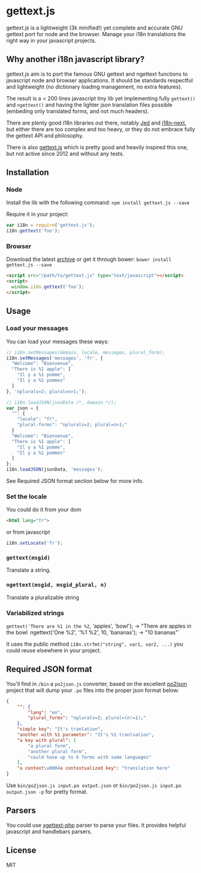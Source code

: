 # gettext.js

gettext.js is a lightweight (3k minified!) yet complete and accurate GNU
gettext port for node and the browser. Manage your i18n translations the right
way in your javascript projects.


## Why another i18n javascript library?

gettext.js aim is to port the famous GNU gettext and ngettext functions to
javascript node and browser applications.
It should be standards respectful and lightweight (no dictionary loading
management, no extra features).

The result is a < 200 lines javascript tiny lib yet implementing fully
`gettext()` and `ngettext()` and having the lighter json translation files
possible (embeding only translated forms, and not much headers).

There are plenty good i18n libraries out there, notably
[Jed](https://github.com/SlexAxton/Jed) and [i18n-next](http://i18next.com/),
but either there are too complex and too heavy, or they do not embrace fully
the gettext API and philosophy.

There is also [gettext.js](https://github.com/Orange-OpenSource/gettext.js)
which is pretty good and heavily inspired this one, but not active since 2012
and without any tests.


## Installation

### Node

Install the lib with the following command: `npm install gettext.js --save`

Require it in your project:

```javascript
var i18n = require('gettext.js');
i18n.gettext('foo');
```

### Browser

Download the latest
[archive](https://github.com/guillaumepotier/gettext.js/archive/master.zip) or
get it through bower: `bower install gettext.js --save`

```html
<script src="/path/to/gettext.js" type="text/javascript"></script>
<script>
  window.i18n.gettext('foo');
</script>
```

## Usage

### Load your messages

You can load your messages these ways:

```javascript
// i18n.setMessages(domain, locale, messages, plural_form);
i18n.setMessages('messages', 'fr', {
  "Welcome": "Bienvenue",
  "There is %1 apple": [
    "Il y a %1 pomme",
    "Il y a %1 pommes"
  ]
}, 'nplurals=2; plural=n>1;');
```

```javascript
// i18n.loadJSON(jsonData /*, domain */);
var json = {
  "": {
    "locale": "fr",
    "plural-forms": "nplurals=2; plural=n>1;"
  }
  "Welcome": "Bienvenue",
  "There is %1 apple": [
    "Il y a %1 pomme",
    "Il y a %1 pommes"
  ]
};
i18n.loadJSON(jsonData, 'messages');
```

See Required JSON format section below for more info.


### Set the locale

You could do it from your dom

```html
<html lang="fr">
```

or from javascript

```javascript
i18n.setLocate('fr');
```


### `gettext(msgid)`

Translate a string.


### `ngettext(msgid, msgid_plural, n)`

Translate a pluralizable string


### Variabilized strings

`gettext('There are %1 in the %2`, 'apples', 'bowl'); -> "There are apples in the bowl`
`ngettext('One %2', '%1 %2', 10, 'bananas'); -> "10 bananas"`

It uses the public method `i18n.strfmt("string", var1, var2, ...)` you could
reuse elsewhere in your project.


## Required JSON format

You'll find in `/bin` a `po2json.js` converter, based on the excellent
[po2json](https://github.com/mikeedwards/po2json) project that will dump your
`.po` files into the proper json format below:

```json
{
    "": {
        "lang": "en",
        "plural_forms": "nplurals=2; plural=(n!=1);"
    },
    "simple key": "It's tranlation",
    "another with %1 parameter": "It's %1 tranlsation",
    "a key with plural": [
        "a plural form",
        "another plural form",
        "could have up to 6 forms with some languages"
    ],
    "a context\u0004a contextualized key": "translation here"
}
```

Use `bin/po2json.js input.po output.json` or
`bin/po2json.js input.po output.json -p` for pretty format.


## Parsers

You could use [xgettext-php](https://github.com/Wisembly/xgettext-php) parser
to parse your files. It provides helpful javascript and handlebars parsers.


## License

MIT
